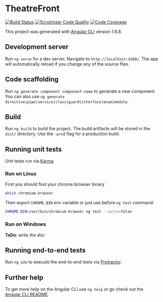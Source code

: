 # TheatreFront

[![Build Status](https://travis-ci.org/geekhub-php/theatre-front.svg?branch=master)](https://travis-ci.org/geekhub-php/theatre-front)
[![Scrutinizer Code Quality](https://scrutinizer-ci.com/g/geekhub-php/theatre-front/badges/quality-score.png?b=master)](https://scrutinizer-ci.com/g/geekhub-php/theatre-front/?branch=master)
[![Code Coverage](https://scrutinizer-ci.com/g/geekhub-php/theatre-front/badges/coverage.png?b=master)](https://scrutinizer-ci.com/g/geekhub-php/theatre-front/?branch=master)


This project was generated with [Angular CLI](https://github.com/angular/angular-cli) version 1.6.8.

## Development server

Run `ng serve` for a dev server. Navigate to `http://localhost:4200/`. The app will automatically reload if you change any of the source files.

## Code scaffolding

Run `ng generate component component-name` to generate a new component. You can also use `ng generate directive|pipe|service|class|guard|interface|enum|module`.

## Build

Run `ng build` to build the project. The build artifacts will be stored in the `dist/` directory. Use the `-prod` flag for a production build.

## Running unit tests

Unit tests run via [Karma](https://karma-runner.github.io).

### Run on Linux

First you should find your chrome browser binary

```bash
which chromium-browser
```

Then export `CHROME_BIN` env variable or just use before `ng test` command:
```bash
CHROME_BIN=/usr/bin/chromium-browser ng test --watch=false
```

### Run on Windows

**ToDo**: *write the doc*

## Running end-to-end tests

Run `ng e2e` to execute the end-to-end tests via [Protractor](http://www.protractortest.org/).

## Further help

To get more help on the Angular CLI use `ng help` or go check out the [Angular CLI README](https://github.com/angular/angular-cli/blob/master/README.md).

